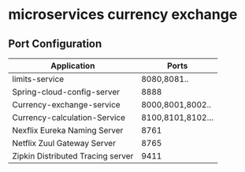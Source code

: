 # microservices currency exchange

Port Configuration
---------------------------------------

|Application | Ports |
|------------|-------|
|limits-service|8080,8081..|
|Spring-cloud-config-server|	8888 |
|Currency-exchange-service|	8000,8001,8002..|
|Currency-calculation-Service|	8100,8101,8102…|
|Nexflix Eureka Naming Server|	8761|
|Netflix Zuul Gateway Server|	8765|
|Zipkin Distributed Tracing server|	9411|




